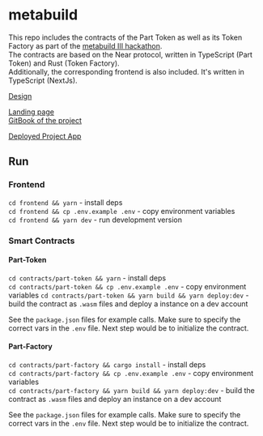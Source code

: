 # metabuild

This repo includes the contracts of the Part Token as well as its Token Factory as part of the [metabuild III hackathon](https://metabuildii.devpost.com/).  
The contracts are based on the Near protocol, written in TypeScript (Part Token) and Rust (Token Factory).  
Additionally, the corresponding frontend is also included. It's written in TypeScript (NextJs).

[Design](https://xd.adobe.com/view/f751c412-8537-4f9d-803f-1f00b938c413-a202/grid?hints=off)

[Landing page](https://www.groundone.io/)  
[GitBook of the project](https://documentation.groundone.io/)

[Deployed Project App](https:/app.groundone.io/)

## Run

### Frontend

`cd frontend && yarn` - install deps  
`cd frontend && cp .env.example .env` - copy environment variables  
`cd frontend && yarn dev` - run development version

### Smart Contracts

#### Part-Token

`cd contracts/part-token && yarn` - install deps  
`cd contracts/part-token && cp .env.example .env` - copy environment variables
`cd contracts/part-token && yarn build && yarn deploy:dev` - build the contract as `.wasm` files and deploy a instance on a dev account

See the `package.json` files for example calls. Make sure to specify the correct vars in the `.env` file. Next step would be to initialize the contract.

#### Part-Factory

`cd contracts/part-factory && cargo install` - install deps  
`cd contracts/part-factory && cp .env.example .env` - copy environment variables  
`cd contracts/part-factory && yarn build && yarn deploy:dev` - build the contract as `.wasm` files and deploy an instance on a dev account

See the `package.json` files for example calls. Make sure to specify the correct vars in the `.env` file. Next step would be to initialize the contract.

